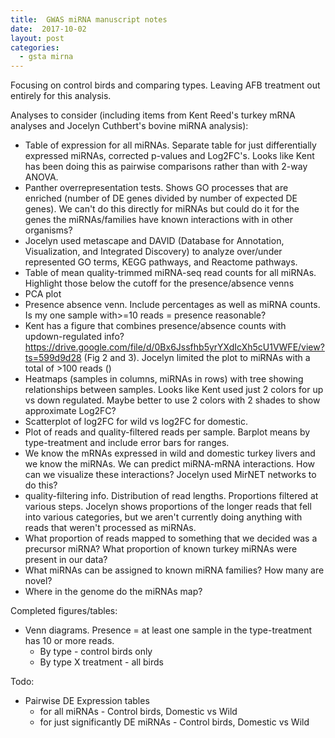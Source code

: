 ```yaml
---
title:  GWAS miRNA manuscript notes
date:  2017-10-02
layout: post
categories:
  - gsta mirna
---
```

Focusing on control birds and comparing types. Leaving AFB treatment out entirely for this analysis.

Analyses to consider (including items from Kent Reed's turkey mRNA analyses and Jocelyn Cuthbert's bovine miRNA analysis):
  * Table of expression for all miRNAs. Separate table for just differentially expressed miRNAs, corrected p-values and Log2FC's. Looks like Kent has been doing this as pairwise comparisons rather than with 2-way ANOVA.
  * Panther overrepresentation tests. Shows GO processes that are enriched (number of DE genes divided by number of expected DE genes). We can't do this directly for miRNAs but could do it for the genes the miRNAs/families have known interactions with in other organisms?
  * Jocelyn used metascape and DAVID (Database for Annotation, Visualization, and Integrated Discovery) to analyze over/under represented GO terms, KEGG pathways, and Reactome pathways.
  * Table of mean quality-trimmed miRNA-seq read counts for all miRNAs. Highlight those below the cutoff for the presence/absence venns
  * PCA plot
  * Presence absence venn. Include percentages as well as miRNA counts. Is my one sample with>=10 reads = presence reasonable?
  * Kent has a figure that combines presence/absence counts with updown-regulated info? https://drive.google.com/file/d/0Bx6Jssfhb5yrYXdIcXh5cU1VWFE/view?ts=599d9d28 (Fig 2 and 3). Jocelyn limited the plot to miRNAs with a total of >100 reads ()
  * Heatmaps (samples in columns, miRNAs in rows) with tree showing relationships between samples. Looks like Kent used just 2 colors for up vs down regulated. Maybe better to use 2 colors with 2 shades to show approximate Log2FC?
  * Scatterplot of log2FC for wild vs log2FC for domestic.
  * Plot of reads and quality-filtered reads per sample. Barplot means by type-treatment and include error bars for ranges.
  * We know the mRNAs expressed in wild and domestic turkey livers and we know the miRNAs. We can predict miRNA-mRNA interactions. How can we visualize these interactions? Jocelyn used MirNET networks to do this?
  * quality-filtering info. Distribution of read lengths. Proportions filtered at various steps. Jocelyn shows proportions of the longer reads that fell into various categories, but we aren't currently doing anything with reads that weren't processed as miRNAs.
  * What proportion of reads mapped to something that we decided was a precursor miRNA? What proportion of known turkey miRNAs were present in our data?
  * What miRNAs can be assigned to known miRNA families? How many are novel?
  * Where in the genome do the miRNAs map?


Completed figures/tables:
  * Venn diagrams. Presence = at least one sample in the type-treatment has 10 or more reads.
    - By type - control birds only
    - By type X treatment - all birds


Todo:
  * Pairwise DE Expression tables
    - for all miRNAs - Control birds, Domestic vs Wild
    - for just significantly DE miRNAs - Control birds, Domestic vs Wild
